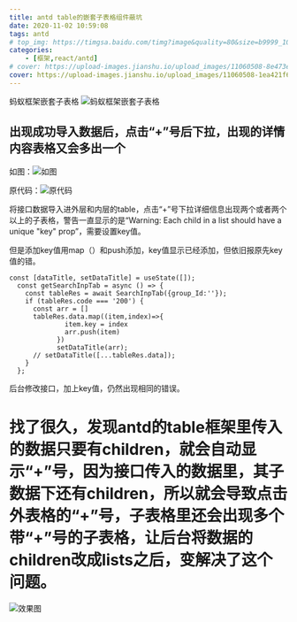 ```yaml
---
title: antd table的嵌套子表格组件蔽坑
date: 2020-11-02 10:59:08
tags: antd
# top_img: https://timgsa.baidu.com/timg?image&quality=80&size=b9999_10000&sec=1604395474516&di=5b3d068a6675d7af96d2f139b9a0f27d&imgtype=0&src=http%3A%2F%2Fb-ssl.duitang.com%2Fuploads%2Fitem%2F201810%2F28%2F20181028183440_RtJC3.thumb.700_0.jpeg
categories: 
    - [框架,react/antd]
# cover: https://upload-images.jianshu.io/upload_images/11060508-8e473ef9ae9174ef.png?imageMogr2/auto-orient/strip%7CimageView2/2/w/1240
cover: https://upload-images.jianshu.io/upload_images/11060508-1ea421f6ee346923.png?imageMogr2/auto-orient/strip%7CimageView2/2/w/1240
---
```

蚂蚁框架嵌套子表格
![蚂蚁框架嵌套子表格](https://upload-images.jianshu.io/upload_images/11060508-985034350b209e6e.png?imageMogr2/auto-orient/strip%7CimageView2/2/w/1240)


## 出现成功导入数据后，点击“+”号后下拉，出现的详情内容表格又会多出一个
如图：![如图](https://upload-images.jianshu.io/upload_images/11060508-4092407da1046e0d.png?imageMogr2/auto-orient/strip%7CimageView2/2/w/1240)

原代码：![原代码](https://upload-images.jianshu.io/upload_images/11060508-f401ea5538ec69c2.png?imageMogr2/auto-orient/strip%7CimageView2/2/w/1240)

将接口数据导入进外层和内层的table，点击“+”号下拉详细信息出现两个或者两个以上的子表格，警告一直显示的是“Warning: Each child in a list should have a unique "key" prop”，需要设置key值。

但是添加key值用map（）和push添加，key值显示已经添加，但依旧报原先key值的错。
```
const [dataTitle, setDataTitle] = useState([]);
  const getSearchInpTab = async () => {
    const tableRes = await SearchInpTab({group_Id:''});
    if (tableRes.code === '200') {
      const arr = []
      tableRes.data.map((item,index)=>{
              item.key = index
              arr.push(item)
            })
            setDataTitle(arr);
      // setDataTitle([...tableRes.data]);
    }
  };
```
后台修改接口，加上key值，仍然出现相同的错误。


# 找了很久，发现antd的table框架里传入的数据只要有children，就会自动显示“+”号，因为接口传入的数据里，其子数据下还有children，所以就会导致点击外表格的“+”号，子表格里还会出现多个带“+”号的子表格，让后台将数据的children改成lists之后，变解决了这个问题。
![效果图](https://upload-images.jianshu.io/upload_images/11060508-314faf2f6a4a5f2b.png?imageMogr2/auto-orient/strip%7CimageView2/2/w/1240)